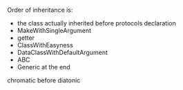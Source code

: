 Order of inheritance is:
* the class actually inherited before protocols declaration
* MakeWithSingleArgument
* getter
* ClassWithEasyness
* DataClassWithDefaultArgument
* ABC
* Generic at the end


chromatic before diatonic
